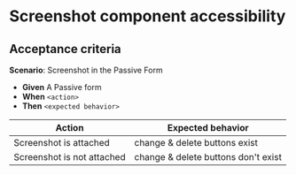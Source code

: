 # Screenshot component accessibility 

## Acceptance criteria

**Scenario**: Screenshot in the Passive Form
* **Given** A Passive form
* **When** `<action>`
* **Then** `<expected behavior>`


| Action | Expected behavior |
|--------|-------------------|
| Screenshot is attached | change & delete buttons exist |
| Screenshot is not attached | change & delete buttons don't exist |
